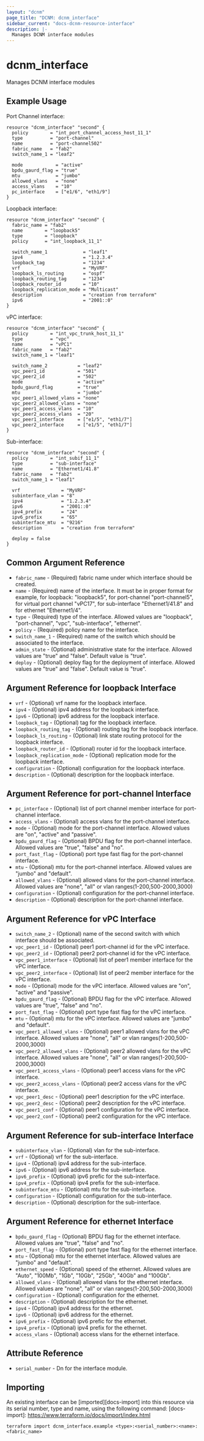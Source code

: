 ```yaml
---
layout: "dcnm"
page_title: "DCNM: dcnm_interface"
sidebar_current: "docs-dcnm-resource-interface"
description: |-
  Manages DCNM interface modules
---
```


# dcnm_interface #
Manages DCNM interface modules

## Example Usage ##

Port Channel interface:

```hcl
resource "dcnm_interface" "second" {
  policy        = "int_port_channel_access_host_11_1"
  type          = "port-channel"
  name          = "port-channel502"
  fabric_name   = "fab2"
  switch_name_1 = "leaf2"

  mode            = "active"
  bpdu_gaurd_flag = "true"
  mtu             = "jumbo"
  allowed_vlans   = "none"
  access_vlans    = "10"
  pc_interface    = ["e1/6", "eth1/9"]
}
```

Loopback interface:

```hcl
resource "dcnm_interface" "second" {
  fabric_name = "fab2"
  name        = "loopback5"
  type        = "loopback"
  policy      = "int_loopback_11_1"

  switch_name_1             = "leaf1"
  ipv4                      = "1.2.3.4"
  loopback_tag              = "1234"
  vrf                       = "MyVRF"
  loopback_ls_routing       = "ospf"
  loopback_routing_tag      = "1234"
  loopback_router_id        = "10"
  loopback_replication_mode = "Multicast"
  description               = "creation from terraform"
  ipv6                      = "2001::0"
}
```

vPC interface:

```hcl
resource "dcnm_interface" "second" {
  policy        = "int_vpc_trunk_host_11_1"
  type          = "vpc"
  name          = "vPC1"
  fabric_name   = "fab2"
  switch_name_1 = "leaf1"

  switch_name_2           = "leaf2"
  vpc_peer1_id            = "501"
  vpc_peer2_id            = "502"
  mode                    = "active"
  bpdu_gaurd_flag         = "true"
  mtu                     = "jumbo"
  vpc_peer1_allowed_vlans = "none"
  vpc_peer2_allowed_vlans = "none"
  vpc_peer1_access_vlans  = "10"
  vpc_peer2_access_vlans  = "20"
  vpc_peer1_interface     = ["e1/5", "eth1/7"]
  vpc_peer2_interface     = ["e1/5", "eth1/7"]
}
```

Sub-interface:

```hcl
resource "dcnm_interface" "second" {
  policy        = "int_subif_11_1"
  type          = "sub-interface"
  name          = "Ethernet1/41.8"
  fabric_name   = "fab2"
  switch_name_1 = "leaf1"

  vrf               = "MyVRF"
  subinterface_vlan = "8"
  ipv4              = "1.2.3.4"
  ipv6              = "2001::0"
  ipv4_prefix       = "24"
  ipv6_prefix       = "65"
  subinterface_mtu  = "9216"
  description       = "creation from terraform"

  deploy = false
}
```

## Common Argument Reference ##

* `fabric_name` - (Required) fabric name under which interface should be created.
* `name` - (Required) name of the interface. It must be in proper format for example, for loopback: "loopback5", for port-channel "port-channel5", for virtual port channel "vPC17", for sub-interface "Ethernet1/41.8" and for ethernet "Ethernet1/4".
* `type` - (Required) type of the interface. Allowed values are "loopback", "port-channel", "vpc", "sub-interface", "ethernet".
* `policy` - (Required) policy name for the interface.
* `switch_name_1` - (Required) name of the switch which should be associated to the interface.
* `admin_state` - (Optional) administrative state for the interface. Allowed values are "true" and "false". Default value is "true".
* `deploy` - (Optional) deploy flag for the deployment of interface. Allowed values are "true" and "false". Default value is "true".

## Argument Reference for loopback Interface ##

* `vrf` - (Optional) vrf name for the loopback interface.
* `ipv4` - (Optional) ipv4 address for the loopback interface.
* `ipv6` - (Optional) ipv6 address for the loopback interface.
* `loopback_tag` - (Optional) tag for the loopback interface.
* `loopback_routing_tag` - (Optional) routing tag for the loopback interface.
* `loopback_ls_routing` - (Optional) link state routing protocol for the loopback interface.
* `loopback_router_id` - (Optional) router id for the loopback interface.
* `loopback_replication_mode` - (Optional) replication mode for the loopback interface.
* `configuration` - (Optional) configuration for the loopback interface.
* `description` - (Optional) description for the loopback interface.

## Argument Reference for port-channel Interface ##

* `pc_interface` - (Optional) list of port channel member interface for port-channel interface.
* `access_vlans` - (Optional) access vlans for the port-channel interface.
* `mode` - (Optional) mode for the port-channel interface. Allowed values are "on", "active" and "passive".
* `bpdu_gaurd_flag` - (Optional) BPDU flag for the port-channel interface. Allowed values are "true", "false" and "no".
* `port_fast_flag` - (Optional) port type fast flag for the port-channel interface.
* `mtu` - (Optional) mtu for the port-channel interface. Allowed values are "jumbo" and "default". 
* `allowed_vlans` - (Optional) allowed vlans for the port-channel interface. Allowed values are "none", "all" or vlan ranges(1-200,500-2000,3000) 
* `configuration` - (Optional) configuration for the port-channel interface.
* `description` - (Optional) description for the port-channel interface.

## Argument Reference for vPC Interface ##

* `switch_name_2` - (Optional) name of the second switch with which interface should be associated. 
* `vpc_peer1_id` - (Optional) peer1 port-channel id for the vPC interface.
* `vpc_peer2_id` - (Optional) peer2 port-channel id for the vPC interface.
* `vpc_peer1_interface` - (Optional) list of peer1 member interface for the vPC interface.
* `vpc_peer2_interface` - (Optional) list of peer2 member interface for the vPC interface.
* `mode` - (Optional)  mode for the vPC interface. Allowed values are "on", "active" and "passive".
* `bpdu_gaurd_flag` - (Optional) BPDU flag for the vPC interface. Allowed values are "true", "false" and "no".
* `port_fast_flag` - (Optional) port type fast flag for the vPC interface.
* `mtu` - (Optional) mtu for the vPC interface. Allowed values are "jumbo" and "default".
* `vpc_peer1_allowed_vlans` - (Optional) peer1 allowed vlans for the vPC interface. Allowed values are "none", "all" or vlan ranges(1-200,500-2000,3000) 
* `vpc_peer2_allowed_vlans` - (Optional) peer2 allowed vlans for the vPC interface. Allowed values are "none", "all" or vlan ranges(1-200,500-2000,3000) 
* `vpc_peer1_access_vlans` - (Optional) peer1 access vlans for the vPC interface.
* `vpc_peer2_access_vlans` - (Optional) peer2 access vlans for the vPC interface.
* `vpc_peer1_desc` - (Optional) peer1 description for the vPC interface.
* `vpc_peer2_desc` - (Optional) peer2 description for the vPC interface.
* `vpc_peer1_conf` - (Optional) peer1 configuration for the vPC interface.
* `vpc_peer2_conf` - (Optional) peer2 configuration for the vPC interface.

## Argument Reference for sub-interface Interface ##

* `subinterface_vlan` - (Optional) vlan for the sub-interface.
* `vrf` - (Optional) vrf for the sub-interface.
* `ipv4` - (Optional) ipv4 address for the sub-interface.
* `ipv6` - (Optional) ipv6 address for the sub-interface.
* `ipv6_prefix` - (Optional) ipv6 prefic for the sub-interface.
* `ipv4_prefix` - (Optional) ipv4 prefix for the sub-interface.
* `subinterface_mtu` - (Optional) mtu for the sub-interface.
* `configuration` - (Optional) configuration for the sub-interface.
* `description` - (Optional) description for the sub-interface.

## Argument Reference for ethernet Interface ##

* `bpdu_gaurd_flag` - (Optional) BPDU flag for the ethernet interface. Allowed values are "true", "false" and "no".
* `port_fast_flag` - (Optional) port type fast flag for the ethernet interface.
* `mtu` - (Optional) mtu for the ethernet interface. Allowed values are "jumbo" and "default".
* `ethernet_speed` - (Optional) speed of the ethernet. Allowed values are "Auto", "100Mb", "1Gb", "10Gb", "25Gb",	"40Gb" and "100Gb".
* `allowed_vlans` - (Optional) allowed vlans for the ethernet interface. Allowed values are "none", "all" or vlan ranges(1-200,500-2000,3000)
* `configuration` - (Optional) configuration for the ethernet.
* `description` - (Optional) description for the ethernet.
* `ipv4` - (Optional) ipv4 address for the ethernet.
* `ipv6` - (Optional) ipv6 address for the ethernet.
* `ipv6_prefix` - (Optional) ipv6 prefic for the ethernet.
* `ipv4_prefix` - (Optional) ipv4 prefix for the ethernet.
* `access_vlans` - (Optional) access vlans for the ethernet interface.


## Attribute Reference

* `serial_number` - Dn for the interface module.

## Importing ##

An existing interface can be [imported][docs-import] into this resource via its serial number, type and name, using the following command:
[docs-import]: https://www.terraform.io/docs/import/index.html


```
terraform import dcnm_interface.example <type>:<serial_number>:<name>:<fabric_name>
```